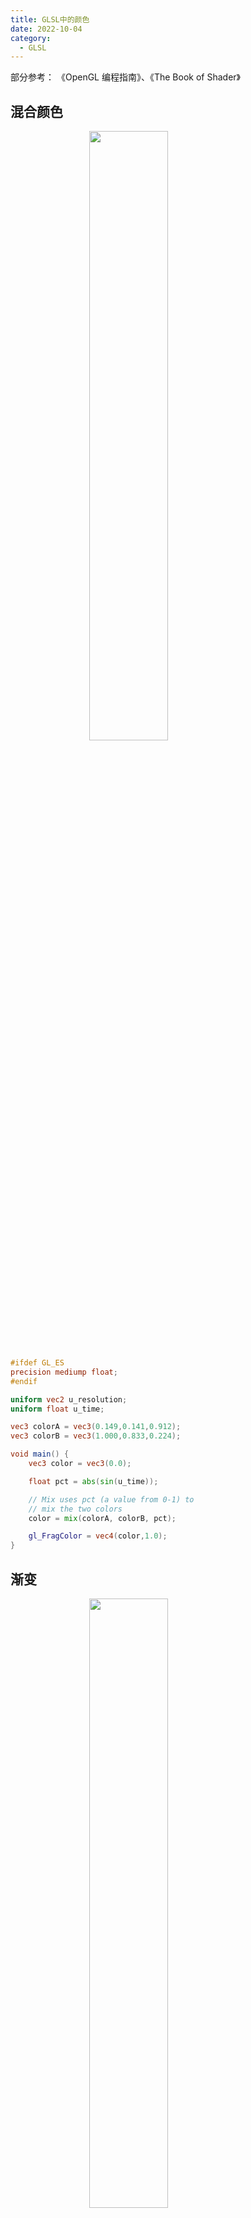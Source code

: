 ```yaml
---
title: GLSL中的颜色
date: 2022-10-04
category:
  - GLSL
---
```


 部分参考： 《OpenGL 编程指南》、《The Book of Shader》

## 混合颜色

<!-- ![](./images/429000703041012323.png) -->


<img src="./images/429000703041012323.png" style="width:50%;margin-left:25%;"/>

```glsl
#ifdef GL_ES
precision mediump float;
#endif

uniform vec2 u_resolution;
uniform float u_time;

vec3 colorA = vec3(0.149,0.141,0.912);
vec3 colorB = vec3(1.000,0.833,0.224);

void main() {
    vec3 color = vec3(0.0);

    float pct = abs(sin(u_time));

    // Mix uses pct (a value from 0-1) to
    // mix the two colors
    color = mix(colorA, colorB, pct);

    gl_FragColor = vec4(color,1.0);
}


```

<div ref="mixRef"></div>

## 渐变

<img src="./images/126001303041012323.png" style="width:50%;margin-left:25%;"/>

<!-- ![](./images/126001303041012323.png) -->

```glsl
#ifdef GL_ES
precision mediump float;
#endif

#define PI 3.14159265359

uniform vec2 u_resolution;
uniform vec2 u_mouse;
uniform float u_time;

vec3 colorA = vec3(0.149,0.141,0.912);
vec3 colorB = vec3(1.000,0.833,0.224);

/*

生成一条直线
pct.x => x轴坐标 当st.y = stx.x 放回 1 
*/
float plot (vec2 st, float pct){
  return  smoothstep( pct-0.01, pct, st.y) -
          smoothstep( pct, pct+0.01, st.y);
}

void main() {
    vec2 st = gl_FragCoord.xy/u_resolution.xy;
    vec3 color = vec3(0.0);

    vec3 pct = vec3(st.x);

    // pct.r = smoothstep(0.0,1.0, st.x);
    // pct.g = sin(st.x*PI);
    // pct.b = pow(st.x,0.5);

    color = mix(colorA, colorB, pct);

    // Plot transition lines for each channel
    color = mix(color,vec3(1.0,0.0,0.0),plot(st,pct.r));
    color = mix(color,vec3(0.0,1.0,0.0),plot(st,pct.g));
    color = mix(color,vec3(0.0,0.0,1.0),plot(st,pct.b));

    gl_FragColor = vec4(color,1.0);
}


```

<div ref="fadeRef"></div>

```glsl

varying vec2 v_uv;
uniform float u_time;
void main(){
       vec3 col = 0.5 + 0.5*cos(u_time+v_uv.xyx+vec3(0,2,4));
       gl_FragColor = vec4(col,1.0);
   }

```

<div ref="colorFadeRef"> </div>

## HSB

```glsl
#ifdef GL_ES
precision mediump float;
#endif

uniform vec2 u_resolution;
uniform float u_time;

vec3 rgb2hsb( in vec3 c ){
    vec4 K = vec4(0.0, -1.0 / 3.0, 2.0 / 3.0, -1.0);
    vec4 p = mix(vec4(c.bg, K.wz),
                 vec4(c.gb, K.xy),
                 step(c.b, c.g));
    vec4 q = mix(vec4(p.xyw, c.r),
                 vec4(c.r, p.yzx),
                 step(p.x, c.r));
    float d = q.x - min(q.w, q.y);
    float e = 1.0e-10;
    return vec3(abs(q.z + (q.w - q.y) / (6.0 * d + e)),
                d / (q.x + e),
                q.x);
}

//  Function from Iñigo Quiles
//  https://www.shadertoy.com/view/MsS3Wc
vec3 hsb2rgb( in vec3 c ){
    vec3 rgb = clamp(abs(mod(c.x*6.0+vec3(0.0,4.0,2.0),
                             6.0)-3.0)-1.0,
                     0.0,
                     1.0 );
    rgb = rgb*rgb*(3.0-2.0*rgb);
    return c.z * mix(vec3(1.0), rgb, c.y);
}

void main(){
    vec2 st = gl_FragCoord.xy/u_resolution;
    vec3 color = vec3(0.0);

    // We map x (0.0 - 1.0) to the hue (0.0 - 1.0)
    // And the y (0.0 - 1.0) to the brightness
    color = hsb2rgb(vec3(st.x,1.0,st.y));

    gl_FragColor = vec4(color,1.0);
}


```

<div ref="hsbRef"></div>

```glsl
#ifdef GL_ES
precision mediump float;
#endif

#define TWO_PI 6.28318530718

uniform vec2 u_resolution;
uniform float u_time;

//  Function from Iñigo Quiles
//  https://www.shadertoy.com/view/MsS3Wc
vec3 hsb2rgb( in vec3 c ){
    vec3 rgb = clamp(abs(mod(c.x*6.0+vec3(0.0,4.0,2.0),
                             6.0)-3.0)-1.0,
                     0.0,
                     1.0 );
    rgb = rgb*rgb*(3.0-2.0*rgb);
    return c.z * mix( vec3(1.0), rgb, c.y);
}

void main(){
    vec2 st = gl_FragCoord.xy/u_resolution;
    vec3 color = vec3(0.0);

    // Use polar coordinates instead of cartesian
    vec2 toCenter = vec2(0.5)-st;
    float angle = atan(toCenter.y,toCenter.x);
    float radius = length(toCenter)*2.0;

    // Map the angle (-PI to PI) to the Hue (from 0 to 1)
    // and the Saturation to the radius
    color = hsb2rgb(vec3((angle/TWO_PI)+0.5,radius,1.0));

    gl_FragColor = vec4(color,1.0);
}
```

<div ref="rgbRef"></div>

## 落日

```glsl
//作者：https://www.shadertoy.com/view/XlsXDB
// License: CC BY 4.0
# ifdef GL_ES
precision mediump float;
# endif
uniform vec3 iResolution;
uniform float iTime;
uniform vec4 iDate;

#define saturate(x) clamp(x,0.,1.)
#define rgb(r,g,b) (vec3(r,g,b)/255.)

float rand(float x) { return fract(sin(x) * 71.5413291); }

float rand(vec2 x) { return rand(dot(x, vec2(13.4251, 15.5128))); }

float noise(vec2 x)
{
    vec2 i = floor(x);
    vec2 f = x - i;
    f *= f*(3.-2.*f);
    return mix(mix(rand(i), rand(i+vec2(1,0)), f.x),
               mix(rand(i+vec2(0,1)), rand(i+vec2(1,1)), f.x), f.y);
}

float fbm(vec2 x)
{
    float r = 0.0, s = 1.0, w = 1.0;
    for (int i=0; i<5; i++)
    {
        s *= 2.0;
        w *= 0.5;
        r += w * noise(s * x);
    }
    return r;
}

float cloud(vec2 uv, float scalex, float scaley, float density, float sharpness, float speed)
{
    return pow(saturate(fbm(vec2(scalex,scaley)*(uv+vec2(speed,0)*iTime))-(1.0-density)), 1.0-sharpness);
}

vec3 render(vec2 uv)
{
    // sky
    vec3 color = mix(rgb(255,212,166), rgb(204,235,255), uv.y);
    // sun
    vec2 spos = uv - vec2(0., 0.4);
    float sun = exp(-20.*dot(spos,spos));
    vec3 scol = rgb(255,155,102) * sun * 0.7;
    color += scol;
    // clouds
    vec3 cl1 = mix(rgb(151,138,153), rgb(166,191,224),uv.y);
    float d1 = mix(0.9,0.1,pow(uv.y, 0.7));
    color = mix(color, cl1, cloud(uv,2.,8.,d1,0.4,0.04));
    color = mix(color, vec3(0.9), 8.*cloud(uv,14.,18.,0.9,0.75,0.02) * cloud(uv,2.,5.,0.6,0.15,0.01)*uv.y);
    color = mix(color, vec3(0.8), 5.*cloud(uv,12.,15.,0.9,0.75,0.03) * cloud(uv,2.,8.,0.5,0.0,0.02)*uv.y);
    // post
    color *= vec3(1.0,0.93,0.81)*1.04;
    color = mix(0.75*rgb(255,205,161), color, smoothstep(-0.1,0.3,uv.y));
    color = pow(color,vec3(1.3));
    return color;
}

void main()
{
	vec2 uv = gl_FragCoord.xy / iResolution.xy;
    uv.x -= 0.5;
    uv.x *= iResolution.x / iResolution.y;
    
	gl_FragColor = vec4(render(uv),1.0);
}

```

<div ref="sunsetRef"></div>

<script setup>
import {ref,onMounted} from 'vue'
import * as THREE from 'three'

import {
    OrbitControls
} from 'three/examples/jsm/controls/OrbitControls'

const initScene = (shader)=>{
    // 1.创建场景
    const scene = new THREE.Scene()
    const clock = new THREE.Clock();
    const uniforms = {
        u_time: { type: "f", value: 1.0 },
        u_resolution: { type: "v2", value: new THREE.Vector2()}
    }
    // 2.创建相机
    const camera = new THREE.PerspectiveCamera(75,
    2 , 0.1, 1000);

    // 设置相机位置
    camera.position.set(0, 0, 20)
    scene.add(camera)

    // 着色器配置
    const shaderMaterial = new THREE.ShaderMaterial({
        uniforms:uniforms,
            vertexShader:`
        precision lowp float;
        varying vec2 v_uv;
        void main(){
            v_uv = uv;
            gl_Position = projectionMatrix *viewMatrix* modelMatrix * vec4( position, 1.0 );
        }
        `,
        fragmentShader: shader.fragmentShader,
        side: THREE.DoubleSide
    })
    // 创建平面
    const floor = new THREE.Mesh(new THREE.PlaneGeometry(100, 100), shaderMaterial)
    floor.position.set(0,0,0)
    scene.add(floor)
    // 初始化渲染器
    const renderer = new THREE.WebGLRenderer()
    if(!__VUEPRESS_SSR__) {
        renderer.setPixelRatio( window.devicePixelRatio );
    }
    // 设置渲染器大小

    renderer.setSize(shader.shaderDom.value.offsetWidth, shader.shaderDom.value.offsetWidth/2)
    renderer.shadowMap.enabled = true
    shader.shaderDom.value.appendChild(renderer.domElement)
    renderer.render(scene,camera)
        // 创建轨道控制器
    const controls = new OrbitControls(camera, renderer.domElement)
    // 设置控制器阻尼
    controls.enableDamping = true
    uniforms.u_resolution.value.x = renderer.domElement.width
    uniforms.u_resolution.value.y = renderer.domElement.height
    function render() {
        uniforms.u_time.value += clock.getDelta();
        controls.update()
        renderer.render(scene, camera)
        requestAnimationFrame(render)
    }

    render()

}

const initShaderToy = (shader) => {
        // 1.创建场景
    const scene = new THREE.Scene()
    const clock = new THREE.Clock();
    const uniforms = {
        iResolution: { value: new THREE.Vector3() },
        iTime: { value: 0 },
        iTimeDelta: { value: 0 },
        iFrameRate: { value: 60 },
        iFrame: { value: 0 },
        iChannelTime: { value: [0, 0, 0, 0] },
        iChannelResolution: { value: [new THREE.Vector3(), new THREE.Vector3(), new THREE.Vector3(), new THREE.Vector3()] },
        iMouse: { value: new THREE.Vector4() },
        iChannel0: { value: new THREE.Texture() },
        iChannel1: { value: new THREE.Texture() },
        iChannel2: { value: new THREE.Texture() },
        iChannel3: { value: new THREE.Texture() },
        iDate: { value: new THREE.Vector4() }
    }
    // 2.创建相机
    const camera = new THREE.PerspectiveCamera(75,
    2 , 0.1, 1000);

    // 设置相机位置
    camera.position.set(0, 0, 20)
    scene.add(camera)

    // 着色器配置
    const shaderMaterial = new THREE.ShaderMaterial({
        uniforms:uniforms,
            vertexShader:`
        precision lowp float;
        varying vec2 v_uv;
        void main(){
            v_uv = uv;
            gl_Position = projectionMatrix *viewMatrix* modelMatrix * vec4( position, 1.0 );
        }
        `,
        fragmentShader: shader.fragmentShader,
        side: THREE.DoubleSide
    })
    // 创建平面
    const floor = new THREE.Mesh(new THREE.PlaneGeometry(100, 100), shaderMaterial)
    floor.position.set(0,0,0)
    scene.add(floor)
    // 初始化渲染器
    const renderer = new THREE.WebGLRenderer()
    if(!__VUEPRESS_SSR__) {
        renderer.setPixelRatio( window.devicePixelRatio );
    }
    // 设置渲染器大小

    renderer.setSize(shader.shaderDom.value.offsetWidth, shader.shaderDom.value.offsetWidth/2)
    renderer.shadowMap.enabled = true
    shader.shaderDom.value.appendChild(renderer.domElement)
    renderer.render(scene,camera)
        // 创建轨道控制器
    const controls = new OrbitControls(camera, renderer.domElement)
    // 设置控制器阻尼
    controls.enableDamping = true
    const textureLoader = new THREE.TextureLoader();
    shaderMaterial.uniforms.iResolution.value.set(shader.shaderDom.value.offsetWidth, shader.shaderDom.value.offsetWidth/2,1);

    // shaderMaterial.uniforms.iResolution.value.set(renderer.domElement.width, renderer.domElement.height, 1);
    // shaderMaterial.uniforms.iResolution.value.set(window.innerWidth, window.innerHeight, 1);
    shaderMaterial.uniforms.iChannel0.value = textureLoader.load("/assets/textures/ca.jpeg");;
    if(!__VUEPRESS_SSR__) {
        shader.shaderDom.value.addEventListener('mousemove',(event) => {
            // console.log(event.clientX,event.clientY,'event')
            shaderMaterial.uniforms.iMouse.value.set(event.clientX, event.clientY, 0, 0);

        })
    }

    function render() {
        controls.update()
        renderer.render(scene, camera)
        requestAnimationFrame(render)
        const now = new Date();
        const time = now.getTime() * 0.001;
        shaderMaterial.uniforms.iTime.value += clock.getDelta();
        shaderMaterial.uniforms.iDate.value.set(
          now.getFullYear(),
          now.getMonth(),
          now.getDate(),
          time
        );

    }

    render()
}
const mixRef = ref()
const mixShader = {
        shaderDom:mixRef,
        fragmentShader:`
# ifdef GL_ES
precision mediump float;
# endif

uniform vec2 u_resolution;
uniform float u_time;

vec3 colorA = vec3(0.149,0.141,0.912);
vec3 colorB = vec3(1.000,0.833,0.224);

void main() {
    vec3 color = vec3(0.0);

    float pct = abs(sin(u_time));

    // Mix uses pct (a value from 0-1) to
    // mix the two colors
    color = mix(colorA, colorB, pct);

    gl_FragColor = vec4(color,1.0);
}
`}

const fadeRef = ref()
const fadeShader = {
    shaderDom:fadeRef,
    fragmentShader:`
    #ifdef GL_ES
precision mediump float;
# endif

# define PI 3.14159265359

uniform vec2 u_resolution;
uniform vec2 u_mouse;
uniform float u_time;

vec3 colorA = vec3(0.149,0.141,0.912);
vec3 colorB = vec3(1.000,0.833,0.224);

float plot (vec2 st, float pct){
  return  smoothstep( pct-0.01, pct, st.y) -
          smoothstep( pct, pct+0.01, st.y);
}

void main() {
    vec2 st = gl_FragCoord.xy/u_resolution.xy;
    vec3 color = vec3(0.0);

    vec3 pct = vec3(st.x);

    // pct.r = smoothstep(0.0,1.0, st.x);
    // pct.g = sin(st.x*PI);
    // pct.b = pow(st.x,0.5);

    color = mix(colorA, colorB, pct);

    // Plot transition lines for each channel
    color = mix(color,vec3(1.0,0.0,0.0),plot(st,pct.r));
    color = mix(color,vec3(0.0,1.0,0.0),plot(st,pct.g));
    color = mix(color,vec3(0.0,0.0,1.0),plot(st,pct.b));

    gl_FragColor = vec4(color,1.0);
}

    `
}

const hsbRef = ref()
const hsbShader = {
    shaderDom:hsbRef,
    fragmentShader:`
    #ifdef GL_ES
precision mediump float;
# endif

uniform vec2 u_resolution;
uniform float u_time;

vec3 rgb2hsb( in vec3 c ){
    vec4 K = vec4(0.0, -1.0 / 3.0, 2.0 / 3.0, -1.0);
    vec4 p = mix(vec4(c.bg, K.wz),
                 vec4(c.gb, K.xy),
                 step(c.b, c.g));
    vec4 q = mix(vec4(p.xyw, c.r),
                 vec4(c.r, p.yzx),
                 step(p.x, c.r));
    float d = q.x - min(q.w, q.y);
    float e = 1.0e-10;
    return vec3(abs(q.z + (q.w - q.y) / (6.0 * d + e)),
                d / (q.x + e),
                q.x);
}

//  Function from Iñigo Quiles
//  https://www.shadertoy.com/view/MsS3Wc
vec3 hsb2rgb( in vec3 c ){
    vec3 rgb = clamp(abs(mod(c.x*6.0+vec3(0.0,4.0,2.0),
                             6.0)-3.0)-1.0,
                     0.0,
                     1.0 );
    rgb = rgb*rgb*(3.0-2.0*rgb);
    return c.z * mix(vec3(1.0), rgb, c.y);
}

void main(){
    vec2 st = gl_FragCoord.xy/u_resolution;
    vec3 color = vec3(0.0);

    // We map x (0.0 - 1.0) to the hue (0.0 - 1.0)
    // And the y (0.0 - 1.0) to the brightness
    color = hsb2rgb(vec3(st.x,1.0,st.y));

    gl_FragColor = vec4(color,1.0);
}

    `
}

const rgbRef = ref()
const rgbShader = {
    shaderDom:rgbRef,
    fragmentShader:`
    #ifdef GL_ES
precision mediump float;
# endif

# define TWO_PI 6.28318530718

uniform vec2 u_resolution;
uniform float u_time;

//  Function from Iñigo Quiles
//  https://www.shadertoy.com/view/MsS3Wc
vec3 hsb2rgb( in vec3 c ){
    vec3 rgb = clamp(abs(mod(c.x*6.0+vec3(0.0,4.0,2.0),
                             6.0)-3.0)-1.0,
                     0.0,
                     1.0 );
    rgb = rgb*rgb*(3.0-2.0*rgb);
    return c.z * mix( vec3(1.0), rgb, c.y);
}

void main(){
    vec2 st = gl_FragCoord.xy/u_resolution;
    vec3 color = vec3(0.0);

    // Use polar coordinates instead of cartesian
    vec2 toCenter = vec2(0.5)-st;
    float angle = atan(toCenter.y,toCenter.x);
    float radius = length(toCenter)*2.0;

    // Map the angle (-PI to PI) to the Hue (from 0 to 1)
    // and the Saturation to the radius
    color = hsb2rgb(vec3((angle/TWO_PI)+0.5,radius,1.0));

    gl_FragColor = vec4(color,1.0);
}

    `

}

const colorFadeRef = ref()

const colorFadeShader = {
    shaderDom:colorFadeRef,
    fragmentShader:`
    varying vec2 v_uv;
uniform float u_time;
void main(){
       vec3 col = 0.5 + 0.5*cos(u_time+v_uv.xyx+vec3(0,2,4));
       gl_FragColor = vec4(col,1.0);
   }

    `
}

const sunsetRef = ref()
const sunsetShader = {
shaderDom:sunsetRef,
fragmentShader:`
# ifdef GL_ES
precision mediump float;
# endif
uniform vec3 iResolution;
uniform float iTime;
uniform vec4 iDate;

#define saturate(x) clamp(x,0.,1.)
#define rgb(r,g,b) (vec3(r,g,b)/255.)

float rand(float x) { return fract(sin(x) * 71.5413291); }

float rand(vec2 x) { return rand(dot(x, vec2(13.4251, 15.5128))); }

float noise(vec2 x)
{
    vec2 i = floor(x);
    vec2 f = x - i;
    f *= f*(3.-2.*f);
    return mix(mix(rand(i), rand(i+vec2(1,0)), f.x),
               mix(rand(i+vec2(0,1)), rand(i+vec2(1,1)), f.x), f.y);
}

float fbm(vec2 x)
{
    float r = 0.0, s = 1.0, w = 1.0;
    for (int i=0; i<5; i++)
    {
        s *= 2.0;
        w *= 0.5;
        r += w * noise(s * x);
    }
    return r;
}

float cloud(vec2 uv, float scalex, float scaley, float density, float sharpness, float speed)
{
    return pow(saturate(fbm(vec2(scalex,scaley)*(uv+vec2(speed,0)*iTime))-(1.0-density)), 1.0-sharpness);
}

vec3 render(vec2 uv)
{
    // sky
    vec3 color = mix(rgb(255,212,166), rgb(204,235,255), uv.y);
    // sun
    vec2 spos = uv - vec2(0., 0.4);
    float sun = exp(-20.*dot(spos,spos));
    vec3 scol = rgb(255,155,102) * sun * 0.7;
    color += scol;
    // clouds
    vec3 cl1 = mix(rgb(151,138,153), rgb(166,191,224),uv.y);
    float d1 = mix(0.9,0.1,pow(uv.y, 0.7));
    color = mix(color, cl1, cloud(uv,2.,8.,d1,0.4,0.04));
    color = mix(color, vec3(0.9), 8.*cloud(uv,14.,18.,0.9,0.75,0.02) * cloud(uv,2.,5.,0.6,0.15,0.01)*uv.y);
    color = mix(color, vec3(0.8), 5.*cloud(uv,12.,15.,0.9,0.75,0.03) * cloud(uv,2.,8.,0.5,0.0,0.02)*uv.y);
    // post
    color *= vec3(1.0,0.93,0.81)*1.04;
    color = mix(0.75*rgb(255,205,161), color, smoothstep(-0.1,0.3,uv.y));
    color = pow(color,vec3(1.3));
    return color;
}

void main()
{
	vec2 uv = gl_FragCoord.xy / iResolution.xy;
    uv.x -= 0.5;
    uv.x *= iResolution.x / iResolution.y;
    
	gl_FragColor = vec4(render(uv),1.0);
}

`
}
onMounted(()=>{
    initScene(mixShader)
    initScene(fadeShader)
    initScene(hsbShader)
    initScene(rgbShader)
    initScene(colorFadeShader)
    initShaderToy(sunsetShader)
})
</script>
